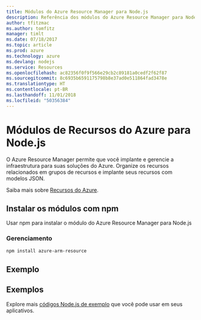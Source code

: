 ```yaml
---
title: Módulos do Azure Resource Manager para Node.js
description: Referência dos módulos do Azure Resource Manager para Node.js
author: tfitzmac
ms.author: tomfitz
manager: timlt
ms.date: 07/18/2017
ms.topic: article
ms.prod: azure
ms.technology: azure
ms.devlang: nodejs
ms.service: Resources
ms.openlocfilehash: ac82356f0f9f566e29cb2c89181a0cedf2f62f87
ms.sourcegitcommit: 8c6935b6591175798b8e37ad0e511864fad3478e
ms.translationtype: HT
ms.contentlocale: pt-BR
ms.lasthandoff: 11/01/2018
ms.locfileid: "50356384"
---
```

# <a name="azure-resource-modules-for-nodejs"></a>Módulos de Recursos do Azure para Node.js

O Azure Resource Manager permite que você implante e gerencie a infraestrutura para suas soluções do Azure. Organize os recursos relacionados em grupos de recursos e implante seus recursos com modelos JSON.

Saiba mais sobre [Recursos do Azure](https://docs.microsoft.com/azure/azure-resource-manager/).

## <a name="install-the-modules-with-npm"></a>Instalar os módulos com npm

Usar npm para instalar o módulo do Azure Resource Manager para Node.js

### <a name="management"></a>Gerenciamento

```bash
npm install azure-arm-resource
```

## <a name="example"></a>Exemplo

## <a name="samples"></a>Exemplos

Explore mais [códigos Node.js de exemplo](https://azure.microsoft.com/resources/samples/?platform=nodejs) que você pode usar em seus aplicativos.